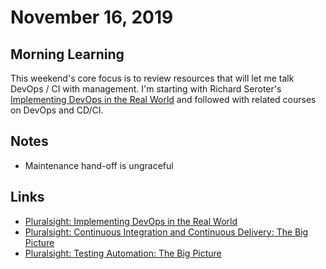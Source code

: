# November 16, 2019

## Morning Learning

This weekend's core focus is to review resources that will let me talk DevOps / CI with management. I'm starting with Richard Seroter's [Implementing DevOps in the Real World](https://app.pluralsight.com/library/courses/implementing-devops-real-world/table-of-contents) and followed with related courses on DevOps and CD/CI.


## Notes
* Maintenance hand-off is ungraceful

## Links
* [Pluralsight: Implementing DevOps in the Real World](https://app.pluralsight.com/library/courses/implementing-devops-real-world/table-of-contents)
* [Pluralsight: Continuous Integration and Continuous Delivery: The Big Picture](https://app.pluralsight.com/library/courses/continuous-integration-delivery-big-picture/table-of-contents)
* [Pluralsight: Testing Automation: The Big Picture](https://app.pluralsight.com/library/courses/testing-automation-big-picture/table-of-contents)
